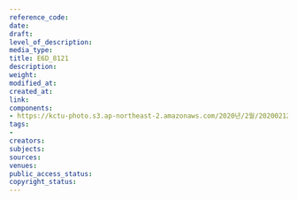 ```yaml
---
reference_code: 
date: 
draft: 
level_of_description: 
media_type: 
title: E6D_8121
description: 
weight: 
modified_at: 
created_at: 
link: 
components:
- https://kctu-photo.s3.ap-northeast-2.amazonaws.com/2020년/2월/20200212_영남대의료원+고공농성+해단집회/E6D_8121.jpg
tags:
- 
creators: 
subjects: 
sources: 
venues: 
public_access_status: 
copyright_status: 
---
```

